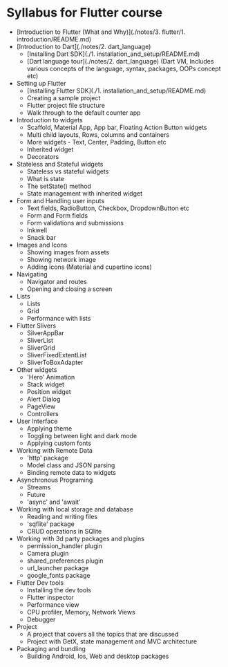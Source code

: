 # Syllabus for Flutter course

* [Introduction to Flutter (What and Why)](./notes/3. flutter/1. introduction/README.md)
* [Introduction to Dart](./notes/2. dart_language)
  * [Installing Dart SDK](./1. installation_and_setup/README.md)
  * [Dart language tour](./notes/2. dart_language) (Dart VM, Includes various concepts of the language, syntax, packages, OOPs concept etc)
* Setting up Flutter
  * [Installing Flutter SDK](./1. installation_and_setup/README.md)
  * Creating a sample project
  * Flutter project file structure
  * Walk through to the default counter app
* Introduction to widgets
  * Scaffold, Material App, App bar, Floating Action Button widgets
  * Multi child layouts, Rows, columns and containers
  * More widgets - Text, Center, Padding, Button etc
  * Inherited widget
  * Decorators
* Stateless and Stateful widgets
  * Stateless vs stateful widgets
  * What is state
  * The setState() method
  * State management with inherited widget
* Form and Handling user inputs
  * Text fields, RadioButton, Checkbox, DropdownButton etc
  * Form and Form fields
  * Form validations and submissions
  * Inkwell
  * Snack bar
* Images and Icons
  * Showing images from assets
  * Showing network image
  * Adding icons (Material and cupertino icons)
* Navigating
  * Navigator and routes
  * Opening and closing a screen
* Lists
  * Lists
  * Grid
  * Performance with lists
* Flutter Slivers
  * SilverAppBar
  * SliverList
  * SliverGrid
  * SliverFixedExtentList
  * SliverToBoxAdapter
* Other widgets
  * 'Hero' Animation
  * Stack widget
  * Position widget
  * Alert Dialog
  * PageView
  * Controllers
* User Interface
  * Applying theme
  * Toggling between light and dark mode
  * Applying custom fonts
* Working with Remote Data
  * 'http' package
  * Model class and JSON parsing
  * Binding remote data to widgets
* Asynchronous Programing
  * Streams
  * Future
  * 'async' and 'await'
* Working with local storage and database
  * Reading and writing files
  * 'sqflite' package
  * CRUD operations in SQlite
* Working with 3d party packages and plugins
  * permission_handler plugin
  * Camera plugin
  * shared_preferences plugin
  * url_launcher package
  * google_fonts package
* Flutter Dev tools
  * Installing the dev tools
  * Flutter inspector
  * Performance view
  * CPU profiler, Memory, Network Views
  * Debugger
* Project
  * A project that covers all the topics that are discussed
  * Project with GetX, state management and MVC architecture
* Packaging and bundling
  * Building Android, Ios, Web and desktop packages